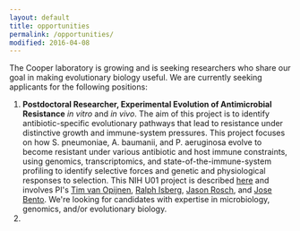 ```yaml
---
layout: default
title: opportunities
permalink: /opportunities/
modified: 2016-04-08
---
```


The Cooper laboratory is growing and is seeking researchers who share our goal in making evolutionary biology useful. We are currently seeking applicants for the following positions:

1. **Postdoctoral Researcher, Experimental Evolution of Antimicrobial Resistance** *in vitro* and *in vivo*. The aim of this project is to identify antibiotic-specific evolutionary pathways that lead to resistance under distinctive growth and immune-system pressures. This project focuses on how S. pneumoniae, A. baumanii, and P. aeruginosa evolve to become resistant under various antibiotic and host immune constraints, using genomics, transcriptomics, and state-of-the-immune-system profiling to identify selective forces and genetic and physiological responses to selection. This NIH U01 project is described [here](https://projectreporter.nih.gov/project_info_description.cfm?aid=9108644&icde=28937273) and involves PI's [Tim van Opijnen](http://www.vanopijnenlab.com/), [Ralph Isberg](http://sackler.tufts.edu/Faculty-and-Research/Faculty-Profiles/Ralph-Isberg-Profile), [Jason Rosch](https://www.stjude.org/directory/r/jason-rosch.html), and [Jose Bento](http://www.jbento.net/). We're looking for candidates with expertise in microbiology, genomics, and/or evolutionary biology.
2. 

